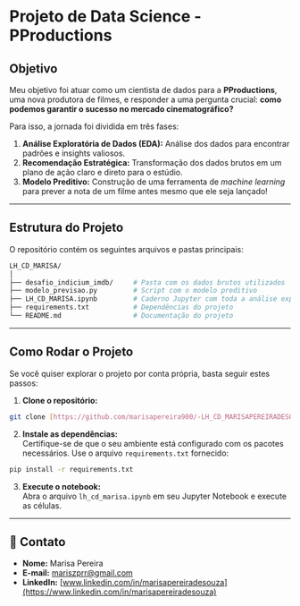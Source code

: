 #  Projeto de Data Science - PProductions

##  Objetivo
Meu objetivo foi atuar como um cientista de dados para a **PProductions**, uma nova produtora de filmes, e responder a uma pergunta crucial: **como podemos garantir o sucesso no mercado cinematográfico?**

Para isso, a jornada foi dividida em três fases:

1. **Análise Exploratória de Dados (EDA):** Análise dos dados para encontrar padrões e insights valiosos.  
2. **Recomendação Estratégica:** Transformação dos dados brutos em um plano de ação claro e direto para o estúdio.  
3. **Modelo Preditivo:** Construção de uma ferramenta de *machine learning* para prever a nota de um filme antes mesmo que ele seja lançado!  

---

##  Estrutura do Projeto
O repositório contém os seguintes arquivos e pastas principais:

``` bash
LH_CD_MARISA/
│
├── desafio_indicium_imdb/     # Pasta com os dados brutos utilizados
├── modelo_previsao.py         # Script com o modelo preditivo
├── LH_CD_MARISA.ipynb         # Caderno Jupyter com toda a análise exploratória e desenvolvimento
├── requirements.txt           # Dependências do projeto
└── README.md                  # Documentação do projeto
```

---

##  Como Rodar o Projeto

Se você quiser explorar o projeto por conta própria, basta seguir estes passos:

1. **Clone o repositório:**

```bash
git clone [https://github.com/marisapereira900/-LH_CD_MARISAPEREIRADESOUZA.git]
```

2. **Instale as dependências:**  
Certifique-se de que o seu ambiente está configurado com os pacotes necessários. Use o arquivo `requirements.txt` fornecido:

```bash
pip install -r requirements.txt
```

3. **Execute o notebook:**  
Abra o arquivo `lh_cd_marisa.ipynb` em seu Jupyter Notebook e execute as células.

---

## 📧 Contato
- **Nome:** Marisa Pereira  
- **E-mail:** mariszprr@gmail.com  
- **LinkedIn:** [www.linkedin.com/in/marisapereiradesouza](https://www.linkedin.com/in/marisapereiradesouza)
